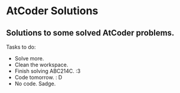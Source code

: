 # AtCoder Solutions
 Solutions to some solved AtCoder problems.
------------------------------------------
Tasks to do:
- Solve more.
- Clean the workspace.
- Finish solving ABC214C. :3
- Code tomorrow. : D
- No code. Sadge.
